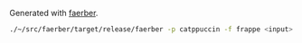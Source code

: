Generated with [faerber](https://github.com/nekowinston/faerber/).

```sh
./~/src/faerber/target/release/faerber -p catppuccin -f frappe <input> <output>
```
